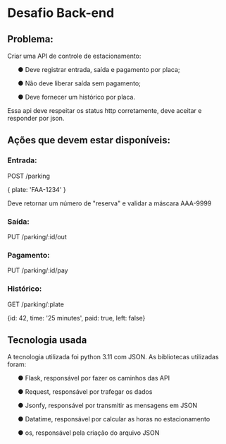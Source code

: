 # Desafio Back-end

<h2>Problema:</h2>
<p>Criar uma API de controle de estacionamento:</p>
<ul> ● Deve registrar entrada, saída e pagamento por placa;</ul>
<ul> ● Não deve liberar saída sem pagamento;</ul>
<ul> ● Deve fornecer um histórico por placa.</ul>
<p> Essa api deve respeitar os status http corretamente, deve aceitar e responder por json.  </p>

<h2> Ações que devem estar disponíveis: </h2>
<h3> Entrada: </h3>
  <p>  POST /parking </p>
  <p>  { plate: 'FAA-1234' } </p>
  <p>  Deve retornar um número de "reserva" e validar a máscara AAA-9999  </p>

<h3>  Saída: </h3>
   <p>   PUT /parking/:id/out </p>

<h3> Pagamento: </h3>
<p>  PUT /parking/:id/pay </p>

<h3> Histórico: </h3>
   <p> GET /parking/:plate </p>
<p> {id: 42, time: '25 minutes', paid: true, left: false} </p>

<h2>Tecnologia usada </h2>
<p>A tecnologia utilizada foi python 3.11 com JSON. As bibliotecas utilizadas foram: </p>
<ul> ● Flask, responsável por fazer os caminhos das API</ul>
<ul> ● Request, responsável por trafegar os dados </ul>
<ul> ● Jsonfy, responsável por transmitir as mensagens em JSON</ul>
<ul> ● Datatime, responsável por calcular as horas no estacionamento</ul>
<ul> ● os, responsável pela criação do arquivo JSON</ul>

